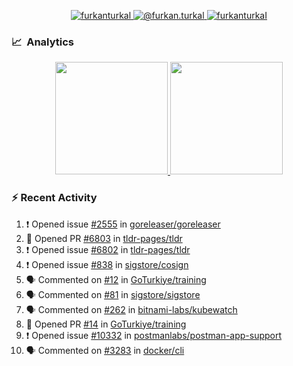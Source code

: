 <p align="center">
  <a href="https://linkedin.com/in/furkanturkal" target="blank">
    <img src="https://img.shields.io/badge/linkedin-%230077B5.svg?&style=for-the-badge&logo=linkedin&logoColor=white" alt="furkanturkal" />
  </a>
  <a href="https://medium.com/@furkan.turkal" target="blank">
    <img src="https://img.shields.io/badge/medium-%2312100E.svg?&style=for-the-badge&logo=medium&logoColor=white" alt="@furkan.turkal" />
  </a>
  <a href="https://twitter.com/furkanturkaI" target="blank">
    <img src="https://img.shields.io/badge/Twitter-1DA1F2?style=for-the-badge&logo=twitter&logoColor=white" alt="furkanturkaI" />
  </a>
</p>

### 📈 &nbsp;Analytics

<p align="center">
  <a href="https://github.com/bufgix">
    <img height="180em" src="https://github-readme-stats-eight-theta.vercel.app/api?username=Dentrax&show_icons=true&theme=algolia&include_all_commits=true&count_private=true&line_height=26"/>
    <img height="180em" src="https://github-readme-stats-eight-theta.vercel.app/api/top-langs/?username=Dentrax&layout=compact&langs_count=8&theme=algolia&line_height=26"/>
  </a>
</p>

### :zap: Recent Activity

<!--START_SECTION:activity-->
1. ❗️ Opened issue [#2555](https://github.com/goreleaser/goreleaser/issues/2555) in [goreleaser/goreleaser](https://github.com/goreleaser/goreleaser)
2. 💪 Opened PR [#6803](https://github.com/tldr-pages/tldr/pull/6803) in [tldr-pages/tldr](https://github.com/tldr-pages/tldr)
3. ❗️ Opened issue [#6802](https://github.com/tldr-pages/tldr/issues/6802) in [tldr-pages/tldr](https://github.com/tldr-pages/tldr)
4. ❗️ Opened issue [#838](https://github.com/sigstore/cosign/issues/838) in [sigstore/cosign](https://github.com/sigstore/cosign)
5. 🗣 Commented on [#12](https://github.com/GoTurkiye/training/issues/12) in [GoTurkiye/training](https://github.com/GoTurkiye/training)
6. 🗣 Commented on [#81](https://github.com/sigstore/sigstore/issues/81) in [sigstore/sigstore](https://github.com/sigstore/sigstore)
7. 🗣 Commented on [#262](https://github.com/bitnami-labs/kubewatch/issues/262) in [bitnami-labs/kubewatch](https://github.com/bitnami-labs/kubewatch)
8. 💪 Opened PR [#14](https://github.com/GoTurkiye/training/pull/14) in [GoTurkiye/training](https://github.com/GoTurkiye/training)
9. ❗️ Opened issue [#10332](https://github.com/postmanlabs/postman-app-support/issues/10332) in [postmanlabs/postman-app-support](https://github.com/postmanlabs/postman-app-support)
10. 🗣 Commented on [#3283](https://github.com/docker/cli/issues/3283) in [docker/cli](https://github.com/docker/cli)
<!--END_SECTION:activity-->

